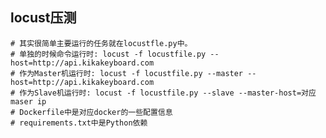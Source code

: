 ## locust压测
    # 其实很简单主要运行的任务就在locustfle.py中。
    # 单独的时候命令运行时: locust -f locustfile.py --host=http://api.kikakeyboard.com
    # 作为Master机运行时: locust -f locustfile.py --master --host=http://api.kikakeyboard.com
    # 作为Slave机运行时: locust -f locustfile.py --slave --master-host=对应maser ip
    # Dockerfile中是对应docker的一些配置信息
    # requirements.txt中是Python依赖